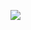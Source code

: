 <p>
  <a href="https://skillicons.dev">
    <img src="https://skillicons.dev/icons?i=html,css,js,react,ts,bootstrap,htmx,php,sass,java,py,jest,mysql,mongodb,nextjs,jquery,nodejs,express,npm,vite,git,windows,linux,arch,neovim,bun,docker,eclipse,figma,phpstorm,postman,pr,visualstudio,vscode,bash,powershell&theme=dark" />
  </a>
</p>

